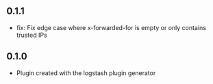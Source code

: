 
## 0.1.1
 - fix: Fix edge case where x-forwarded-for is empty or only contains trusted IPs

## 0.1.0
 - Plugin created with the logstash plugin generator
